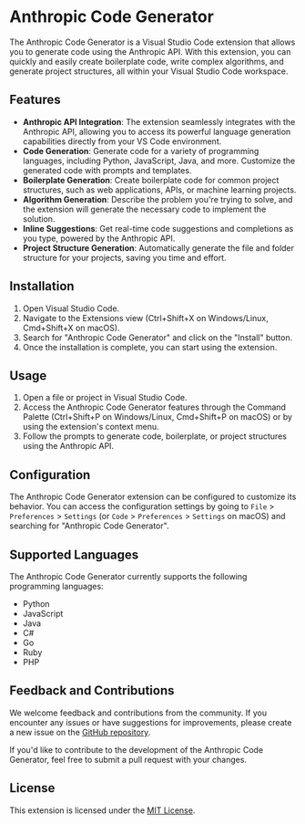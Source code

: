 # Anthropic Code Generator

The Anthropic Code Generator is a Visual Studio Code extension that allows you to generate code using the Anthropic API. With this extension, you can quickly and easily create boilerplate code, write complex algorithms, and generate project structures, all within your Visual Studio Code workspace.

## Features

- **Anthropic API Integration**: The extension seamlessly integrates with the Anthropic API, allowing you to access its powerful language generation capabilities directly from your VS Code environment.
- **Code Generation**: Generate code for a variety of programming languages, including Python, JavaScript, Java, and more. Customize the generated code with prompts and templates.
- **Boilerplate Generation**: Create boilerplate code for common project structures, such as web applications, APIs, or machine learning projects.
- **Algorithm Generation**: Describe the problem you're trying to solve, and the extension will generate the necessary code to implement the solution.
- **Inline Suggestions**: Get real-time code suggestions and completions as you type, powered by the Anthropic API.
- **Project Structure Generation**: Automatically generate the file and folder structure for your projects, saving you time and effort.

## Installation

1. Open Visual Studio Code.
2. Navigate to the Extensions view (Ctrl+Shift+X on Windows/Linux, Cmd+Shift+X on macOS).
3. Search for "Anthropic Code Generator" and click on the "Install" button.
4. Once the installation is complete, you can start using the extension.

## Usage

1. Open a file or project in Visual Studio Code.
2. Access the Anthropic Code Generator features through the Command Palette (Ctrl+Shift+P on Windows/Linux, Cmd+Shift+P on macOS) or by using the extension's context menu.
3. Follow the prompts to generate code, boilerplate, or project structures using the Anthropic API.

## Configuration

The Anthropic Code Generator extension can be configured to customize its behavior. You can access the configuration settings by going to `File` > `Preferences` > `Settings` (or `Code` > `Preferences` > `Settings` on macOS) and searching for "Anthropic Code Generator".

## Supported Languages

The Anthropic Code Generator currently supports the following programming languages:

- Python
- JavaScript
- Java
- C#
- Go
- Ruby
- PHP

## Feedback and Contributions

We welcome feedback and contributions from the community. If you encounter any issues or have suggestions for improvements, please create a new issue on the [GitHub repository](https://github.com/your-username/anthropic-code-generator).

If you'd like to contribute to the development of the Anthropic Code Generator, feel free to submit a pull request with your changes.

## License

This extension is licensed under the [MIT License](LICENSE).